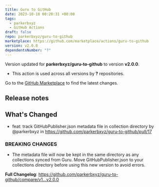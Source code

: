 ```yaml
---
title: Guru to GitHub
date: 2023-10-18 00:20:31 +00:00
tags:
  - parkerbxyz
  - GitHub Actions
draft: false
repo: parkerbxyz/guru-to-github
marketplace: https://github.com/marketplace/actions/guru-to-github
version: v2.0.0
dependentsNumber: "?"
---
```



Version updated for **parkerbxyz/guru-to-github** to version **v2.0.0**.
- This action is used across all versions by **?** repositories.

Go to the [GitHub Marketplace](https://github.com/marketplace/actions/guru-to-github) to find the latest changes.

## Release notes

## What's Changed

* feat: track GitHubPublisher.json metadata file in collection directory by @parkerbxyz in https://github.com/parkerbxyz/guru-to-github/pull/17

### BREAKING CHANGES

* The metadata file will now be kept in the same directory as any collections synced from Guru. Move GitHubPublisher.json to your collections directory before using this new version to avoid errors.


**Full Changelog**: https://github.com/parkerbxyz/guru-to-github/compare/v1...v2.0.0
